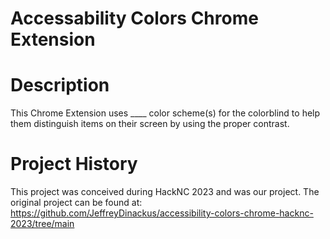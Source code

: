 # Accessability Colors Chrome Extension

# Description

This Chrome Extension uses ____ color scheme(s) for the colorblind to help them distinguish items on their screen by using the proper contrast. 

# Project History

This project was conceived during HackNC 2023 and was our project. The original project can be found at: https://github.com/JeffreyDinackus/accessibility-colors-chrome-hacknc-2023/tree/main